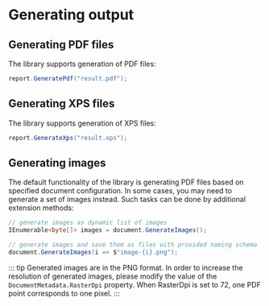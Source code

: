 # Generating output

## Generating PDF files

The library supports generation of PDF files:

```csharp
report.GeneratePdf("result.pdf");
```

## Generating XPS files

The library supports generation of XPS files:

```csharp
report.GenerateXps("result.xps");
```


## Generating images

The default functionality of the library is generating PDF files based on specified document configuration. In some cases, you may need to generate a set of images instead. Such tasks can be done by additional extension methods:

```csharp
// generate images as dynamic list of images
IEnumerable<byte[]> images = document.GenerateImages();

// generate images and save them as files with provided naming schema
document.GenerateImages(i => $"image-{i}.png");  
```

::: tip
Generated images are in the PNG format. In order to increase the resolution of generated images, please modify the value of the `DocumentMetadata.RasterDpi` property. When RasterDpi is set to 72, one PDF point corresponds to one pixel.
:::